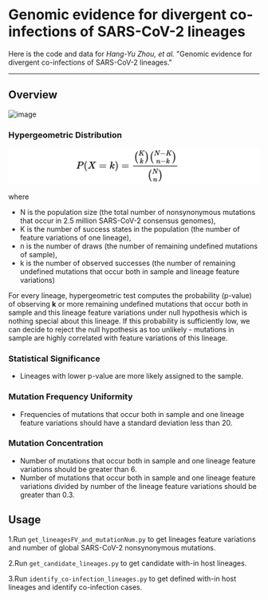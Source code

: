 # Genomic evidence for divergent co-infections of SARS-CoV-2 lineages

Here is the code and data for *Hang-Yu Zhou, et al.* "Genomic evidence for divergent co-infections of SARS-CoV-2 lineages."

***

## Overview
![image](https://github.com/wuaipinglab/SARS-CoV-2_co-infection/blob/main/img/Figure2.jpeg)

### Hypergeometric Distribution
![image](https://github.com/wuaipinglab/SARS-CoV-2_co-infection/blob/main/img/formula.png)

where
* N is the population size (the total number of nonsynonymous mutations that occur in 2.5 million SARS-CoV-2 consensus genomes), 
* K is the number of success states in the population (the number of feature variations of one lineage),
* n is the number of draws (the number of remaining undefined mutations of sample),
* k is the number of observed successes (the number of remaining undefined mutations that occur both in sample and lineage feature variations)

For every lineage, hypergeometric test computes the probability (p-value) of observing **k** or more remaining undefined mutations that occur both in sample and this lineage feature variations under null hypothesis which is nothing special about this lineage. If this probability is sufficiently low, we can decide to reject the null hypothesis as too unlikely - mutations in sample are highly correlated with feature variations of this lineage.

### Statistical Significance
* Lineages with lower p-value are more likely assigned to the sample.

### Mutation Frequency Uniformity
* Frequencies of mutations that occur both in sample and one lineage feature variations should have a standard deviation less than 20.

### Mutation Concentration
* Number of mutations that occur both in sample and one lineage feature variations should be greater than 6.
* Number of mutations that occur both in sample and one lineage feature variations divided by number of the lineage feature variations should be greater than 0.3.

## Usage
1.Run `get_lineagesFV_and_mutationNum.py` to get lineages feature variations and number of global SARS-CoV-2 nonsynonymous mutations.

2.Run `get_candidate_lineages.py` to get candidate with-in host lineages.

3.Run `identify_co-infection_lineages.py` to get defined with-in host lineages and identify co-infection cases.
